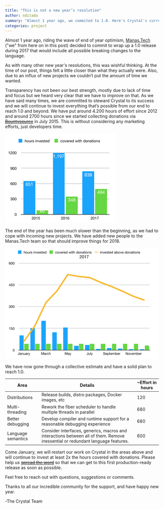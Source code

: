 ```yaml
---
title: "This is not a new year’s resolution"
author: nditada
summary: "Almost 1 year ago, we commited to 1.0. Here's Crystal's current status & future."
categories: project
---
```

Almost 1 year ago, riding the wave of end of year optimism, [Manas.Tech](https://manas.tech/) ("we" from here on in this post) decided to commit to wrap up a 1.0 release during 2017 that would include all possible breaking changes to the language.

As with many other new year's resolutions, this was wishful thinking. At the time of our post, things felt a little closer than what they actually were. Also, due to an influx of new projects we couldn’t put the amount of time we wanted.

Transparency has not been our best strength, mostly due to lack of time and focus but we heard very clear that we have to improve on that. As we have said many times, we are committed to steward Crystal to its success and we will continue to invest everything that’s possible from our end to reach 1.0 and beyond. We have put around 4.200 hours of effort since 2012 and around 2700 hours since we started collecting donations via ~~[Bountysource](https://salt.bountysource.com/teams/crystal-lang)~~ in July 2015. This is without considering any marketing efforts, just developers time.

<img src="/assets/blog/crystal-hours.png" class="center" />

The end of the year has been much slower than the beginning, as we had to cope with incoming new projects. We have added new people to the Manas.Tech team so that should improve things for 2018.

<img src="/assets/blog/crystal-invest.png" class="center" />

We have now gone through a collective estimate and have a solid plan to reach 1.0.

| Area               | Details | ~Effort in hours |
|--------------------|---------|------------------|
| Distributions      | Release builds, distro packages, Docker images, etc | 120 |
| Multi-threading    | Rework the fiber scheduler to handle multiple threads in parallel | 680 |
| Better debugging   | Develop compiler and runtime support for a reasonable debugging experience | 680 |
| Language semantics | Consider interfaces, generics, macros and interactions between all of them. Remove inessential or redundant language features. | 600 |

Come January, we will restart our work on Crystal in the areas above and will continue to invest at least 2x the hours covered with donations. Please help us ~~[spread the word](https://salt.bountysource.com/teams/crystal-lang)~~ so that we can get to this first production-ready release as soon as possible.

Feel free to reach out with questions, suggestions or comments.

Thanks to all our incredible community for the support, and have happy new year.

-The Crystal Team
